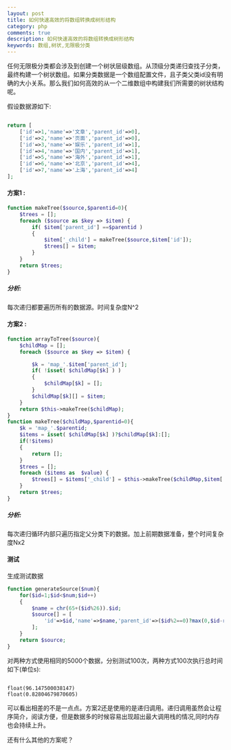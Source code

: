 ```yaml
---
layout: post
title: 如何快速高效的将数组转换成树形结构
category: php
comments: true
description: 如何快速高效的将数组转换成树形结构
keywords: 数组,树状,无限极分类
---
```


任何无限极分类都会涉及到创建一个树状层级数组。从顶级分类递归查找子分类，最终构建一个树状数组。如果分类数据是一个数组配置文件，且子类父类id没有明确的大小关系。那么我们如何高效的从一个二维数组中构建我们所需要的树状结构呢。

假设数据源如下:
```php

return [
	['id'=>1,'name'=>'文章','parent_id'=>0],
	['id'=>2,'name'=>'页面','parent_id'=>0],
	['id'=>3,'name'=>'娱乐','parent_id'=>1],
	['id'=>4,'name'=>'国内','parent_id'=>1],
	['id'=>5,'name'=>'海外','parent_id'=>1],
	['id'=>6,'name'=>'北京','parent_id'=>4],
	['id'=>7,'name'=>'上海','parent_id'=>4]
];

```

<!-- more -->

#### 方案1 :

```php
function makeTree($source,$parentid=0){
	$trees = [];
	foreach ($source as $key => $item) {
		if( $item['parent_id'] ==$parentid )
		{
			$item['_child'] = makeTree($source,$item['id']);
			$trees[] = $item;
		}
	}
	return $trees;
}

```

##### 分析:

每次递归都要遍历所有的数据源。时间复杂度N^2


#### 方案2 :

```php
function arrayToTree($source){
	$childMap = [];
	foreach ($source as $key => $item) {

		$k = 'map_'.$item['parent_id'];
		if( !isset( $childMap[$k] ) )
		{
			$childMap[$k] = [];
		}
		$childMap[$k][] = $item;
	}
	return $this->makeTree($childMap);
}
function makeTree($childMap,$parentid=0){
	$k = 'map_'.$parentid;
	$items = isset( $childMap[$k] )?$childMap[$k]:[];
	if(!$items)
	{
		return [];
	}
	$trees = [];
	foreach ($items as  $value) {
		$trees[] = $items['_child'] = $this->makeTree($childMap,$item['id']);
	}
	return $trees;
}

```

##### 分析:

每次递归循环内部只遍历指定父分类下的数据。加上前期数据准备，整个时间复杂度Nx2


#### 测试

生成测试数据

```php
function generateSource($num){
	for($id=1;$id<$num;$id++)
	{
		$name = chr(65+($id%26)).$id;
		$source[] = [
			'id'=>$id,'name'=>$name,'parent_id'=>($id%2==0)?max(0,$id-rand(3,9)):max(0,$id-rand(1,7))
		];
	}
	return $source;
}

```

对两种方式使用相同的5000个数据，分别测试100次，两种方式100次执行总时间如下(单位s):

```

float(96.147500038147) 
float(0.82804679870605)

```
可以看出相差的不是一点点。方案2还是使用的是递归调用。递归调用虽然会让程序简介，阅读方便，但是数据多的时候容易出现超出最大调用栈的情况,同时内存也会持续上升。

还有什么其他的方案呢？

